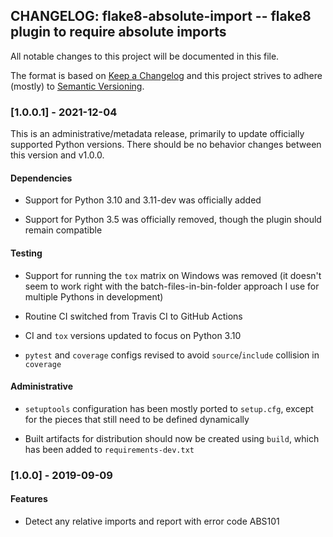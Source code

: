 ## CHANGELOG: flake8-absolute-import -- flake8 plugin to require absolute imports

All notable changes to this project will be documented in this file.

The format is based on [Keep a Changelog](http://keepachangelog.com/en/1.0.0/)
and this project strives to adhere (mostly) to
[Semantic Versioning](http://semver.org/spec/v2.0.0.html).


### [1.0.0.1] - 2021-12-04

This is an administrative/metadata release, primarily to update officially
supported Python versions. There should be no behavior changes between 
this version and v1.0.0.

#### Dependencies

- Support for Python 3.10 and 3.11-dev was officially added

- Support for Python 3.5 was officially removed, though the plugin should
  remain compatible

#### Testing

- Support for running the `tox` matrix on Windows was removed (it doesn't
  seem to work right with the batch-files-in-bin-folder approach I use for
  multiple Pythons in development)

- Routine CI switched from Travis CI to GitHub Actions

- CI and `tox` versions updated to focus on Python 3.10

- `pytest` and `coverage` configs revised to avoid `source`/`include` collision
  in `coverage`

#### Administrative

- `setuptools` configuration has been mostly ported to `setup.cfg`, except for the
  pieces that still need to be defined dynamically

- Built artifacts for distribution should now be created using `build`, which
  has been added to `requirements-dev.txt`


### [1.0.0] - 2019-09-09

#### Features

- Detect any relative imports and report with error code ABS101

